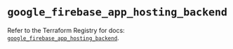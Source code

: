 # `google_firebase_app_hosting_backend`

Refer to the Terraform Registry for docs: [`google_firebase_app_hosting_backend`](https://registry.terraform.io/providers/hashicorp/google/6.36.0/docs/resources/firebase_app_hosting_backend).

